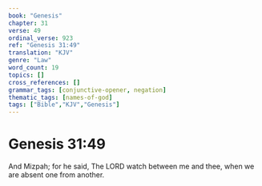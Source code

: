 ```yaml
---
book: "Genesis"
chapter: 31
verse: 49
ordinal_verse: 923
ref: "Genesis 31:49"
translation: "KJV"
genre: "Law"
word_count: 19
topics: []
cross_references: []
grammar_tags: [conjunctive-opener, negation]
thematic_tags: [names-of-god]
tags: ["Bible","KJV","Genesis"]
---
```


# Genesis 31:49

And Mizpah; for he said, The LORD watch between me and thee, when we are absent one from another.
